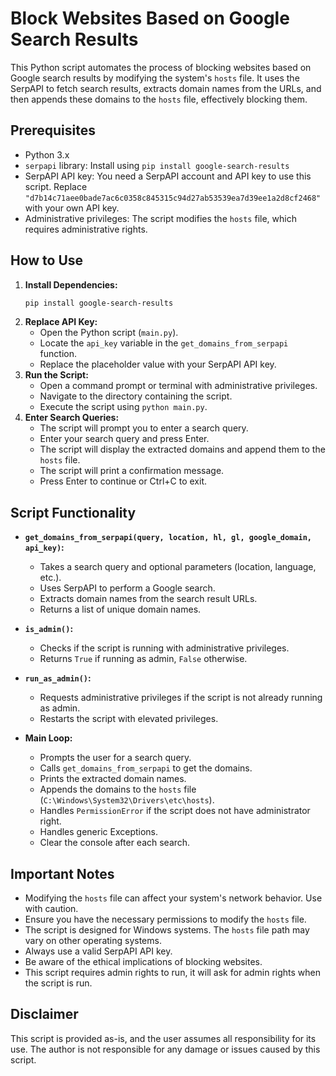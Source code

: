 # Block Websites Based on Google Search Results

This Python script automates the process of blocking websites based on Google search results by modifying the system's `hosts` file. It uses the SerpAPI to fetch search results, extracts domain names from the URLs, and then appends these domains to the `hosts` file, effectively blocking them.

## Prerequisites

-   Python 3.x
-   `serpapi` library: Install using `pip install google-search-results`
-   SerpAPI API key: You need a SerpAPI account and API key to use this script. Replace `"d7b14c71aee0bade7ac6c0358c845315c94d27ab53539ea7d39ee1a2d8cf2468"` with your own API key.
-   Administrative privileges: The script modifies the `hosts` file, which requires administrative rights.

## How to Use

1.  **Install Dependencies:**
    ```bash
    pip install google-search-results
    ```
2.  **Replace API Key:**
    -   Open the Python script (`main.py`).
    -   Locate the `api_key` variable in the `get_domains_from_serpapi` function.
    -   Replace the placeholder value with your SerpAPI API key.
3.  **Run the Script:**
    -   Open a command prompt or terminal with administrative privileges.
    -   Navigate to the directory containing the script.
    -   Execute the script using `python main.py`.
4.  **Enter Search Queries:**
    -   The script will prompt you to enter a search query.
    -   Enter your search query and press Enter.
    -   The script will display the extracted domains and append them to the `hosts` file.
    -   The script will print a confirmation message.
    -   Press Enter to continue or Ctrl+C to exit.

## Script Functionality
  
-   **`get_domains_from_serpapi(query, location, hl, gl, google_domain, api_key)`:**
    - Takes a search query and optional parameters (location, language, etc.).
    - Uses SerpAPI to perform a Google search.
    - Extracts domain names from the search result URLs.
    - Returns a list of unique domain names.
    
-   **`is_admin()`:**
    - Checks if the script is running with administrative privileges.
    - Returns `True` if running as admin, `False` otherwise.
-   **`run_as_admin()`:**
    - Requests administrative privileges if the script is not already running as admin.
    - Restarts the script with elevated privileges.
-   **Main Loop:**
    - Prompts the user for a search query.
    - Calls `get_domains_from_serpapi` to get the domains.
    - Prints the extracted domain names.
    - Appends the domains to the `hosts` file (`C:\Windows\System32\Drivers\etc\hosts`).
    - Handles `PermissionError` if the script does not have administrator right.
    - Handles generic Exceptions.
    - Clear the console after each search.

## Important Notes

-   Modifying the `hosts` file can affect your system's network behavior. Use with caution.
-   Ensure you have the necessary permissions to modify the `hosts` file.
-   The script is designed for Windows systems. The `hosts` file path may vary on other operating systems.
-   Always use a valid SerpAPI API key.
-   Be aware of the ethical implications of blocking websites.
-   This script requires admin rights to run, it will ask for admin rights when the script is run.

## Disclaimer

This script is provided as-is, and the user assumes all responsibility for its use. The author is not responsible for any damage or issues caused by this script.